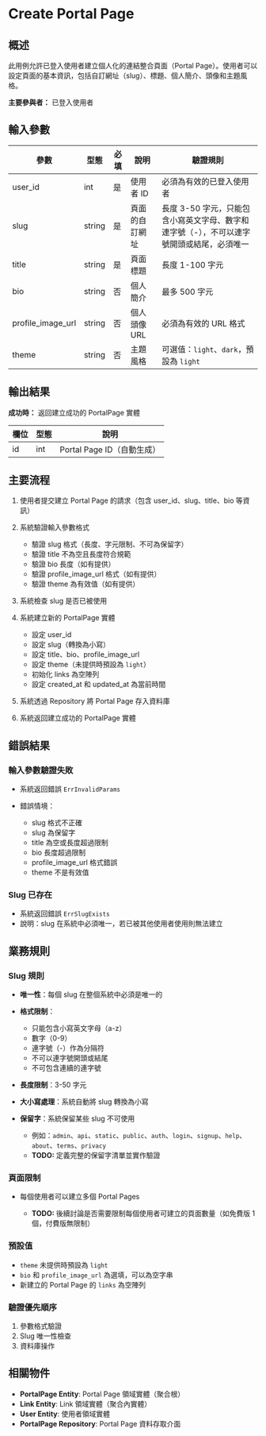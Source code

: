 # Create Portal Page

## 概述

此用例允許已登入使用者建立個人化的連結整合頁面（Portal Page）。使用者可以設定頁面的基本資訊，包括自訂網址（slug）、標題、個人簡介、頭像和主題風格。

**主要參與者：** 已登入使用者

## 輸入參數

| 參數 | 型態 | 必填 | 說明 | 驗證規則 |
|------|------|------|------|----------|
| user_id | int | 是 | 使用者 ID | 必須為有效的已登入使用者 |
| slug | string | 是 | 頁面的自訂網址 | 長度 3-50 字元，只能包含小寫英文字母、數字和連字號（-），不可以連字號開頭或結尾，必須唯一 |
| title | string | 是 | 頁面標題 | 長度 1-100 字元 |
| bio | string | 否 | 個人簡介 | 最多 500 字元 |
| profile_image_url | string | 否 | 個人頭像 URL | 必須為有效的 URL 格式 |
| theme | string | 否 | 主題風格 | 可選值：`light`、`dark`，預設為 `light` |

## 輸出結果

**成功時：** 返回建立成功的 PortalPage 實體

| 欄位 | 型態 | 說明 |
|------|------|------|
| id | int | Portal Page ID（自動生成） |

## 主要流程

1. 使用者提交建立 Portal Page 的請求（包含 user_id、slug、title、bio 等資訊）
2. 系統驗證輸入參數格式

    - 驗證 slug 格式（長度、字元限制、不可為保留字）
    - 驗證 title 不為空且長度符合規範
    - 驗證 bio 長度（如有提供）
    - 驗證 profile_image_url 格式（如有提供）
    - 驗證 theme 為有效值（如有提供）

3. 系統檢查 slug 是否已被使用
4. 系統建立新的 PortalPage 實體

    - 設定 user_id
    - 設定 slug（轉換為小寫）
    - 設定 title、bio、profile_image_url
    - 設定 theme（未提供時預設為 `light`）
    - 初始化 links 為空陣列
    - 設定 created_at 和 updated_at 為當前時間

5. 系統透過 Repository 將 Portal Page 存入資料庫
6. 系統返回建立成功的 PortalPage 實體

## 錯誤結果

### 輸入參數驗證失敗
- 系統返回錯誤 `ErrInvalidParams`
- 錯誤情境：

    - slug 格式不正確
    - slug 為保留字
    - title 為空或長度超過限制
    - bio 長度超過限制
    - profile_image_url 格式錯誤
    - theme 不是有效值

### Slug 已存在
- 系統返回錯誤 `ErrSlugExists`
- 說明：slug 在系統中必須唯一，若已被其他使用者使用則無法建立

## 業務規則

### Slug 規則
- **唯一性**：每個 slug 在整個系統中必須是唯一的
- **格式限制**：

    - 只能包含小寫英文字母（a-z）
    - 數字（0-9）
    - 連字號（-）作為分隔符
    - 不可以連字號開頭或結尾
    - 不可包含連續的連字號

- **長度限制**：3-50 字元
- **大小寫處理**：系統自動將 slug 轉換為小寫
- **保留字**：系統保留某些 slug 不可使用

    - 例如：`admin`、`api`、`static`、`public`、`auth`、`login`、`signup`、`help`、`about`、`terms`、`privacy`
    - **TODO:** 定義完整的保留字清單並實作驗證


### 頁面限制
- 每個使用者可以建立多個 Portal Pages

    - **TODO:** 後續討論是否需要限制每個使用者可建立的頁面數量（如免費版 1 個，付費版無限制）

### 預設值
- `theme` 未提供時預設為 `light`
- `bio` 和 `profile_image_url` 為選填，可以為空字串
- 新建立的 Portal Page 的 `links` 為空陣列

### 驗證優先順序
1. 參數格式驗證
2. Slug 唯一性檢查
3. 資料庫操作

## 相關物件

- **PortalPage Entity**: Portal Page 領域實體（聚合根）
- **Link Entity**: Link 領域實體（聚合內實體）
- **User Entity**: 使用者領域實體
- **PortalPage Repository**: Portal Page 資料存取介面

